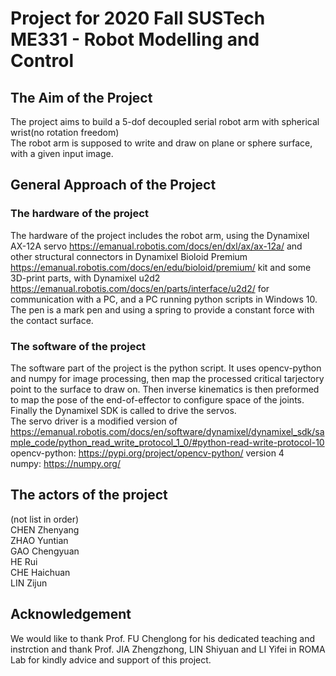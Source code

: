 # Project for 2020 Fall SUSTech ME331 - Robot Modelling and Control

## The Aim of the Project
The project aims to build a 5-dof decoupled serial robot arm with spherical wrist(no rotation freedom)  
The robot arm is supposed to write and draw on plane or sphere surface, with a given input image.

## General Approach of the Project
### The hardware of the project
The hardware of the project includes the robot arm, using the Dynamixel AX-12A servo <https://emanual.robotis.com/docs/en/dxl/ax/ax-12a/> and other structural connectors in Dynamixel Bioloid Premium <https://emanual.robotis.com/docs/en/edu/bioloid/premium/> kit and some 3D-print parts, with Dynamixel u2d2 <https://emanual.robotis.com/docs/en/parts/interface/u2d2/> for communication with a PC, and a PC running python scripts in Windows 10. The pen is a mark pen and using a spring to provide a constant force with the contact surface.

### The software of the project
The software part of the project is the python script. It uses opencv-python and numpy for image processing, then map the processed critical tarjectory point to the surface to draw on. Then inverse kinematics is then preformed to map the pose of the end-of-effector to configure space of the joints. Finally the Dynamixel SDK is called to drive the servos.  
The servo driver is a modified version of <https://emanual.robotis.com/docs/en/software/dynamixel/dynamixel_sdk/sample_code/python_read_write_protocol_1_0/#python-read-write-protocol-10>  
opencv-python: <https://pypi.org/project/opencv-python/>  version 4  
numpy: <https://numpy.org/>

## The actors of the project
(not list in order)  
CHEN Zhenyang  
ZHAO Yuntian  
GAO Chengyuan  
HE Rui  
CHE Haichuan  
LIN Zijun  

## Acknowledgement
We would like to thank Prof. FU Chenglong for his dedicated teaching and instrction and thank Prof. JIA Zhengzhong, LIN Shiyuan and LI Yifei in ROMA Lab for kindly advice and support of this project.
